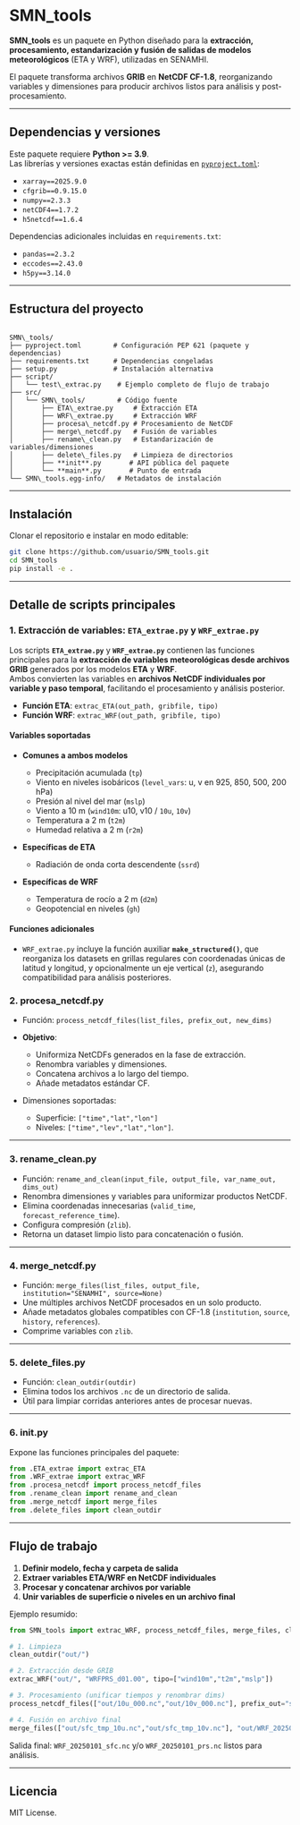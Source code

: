 # SMN_tools

**SMN_tools** es un paquete en Python diseñado para la **extracción, procesamiento, estandarización y fusión de salidas de modelos meteorológicos** (ETA y WRF), utilizadas en SENAMHI.  

El paquete transforma archivos **GRIB** en **NetCDF CF-1.8**, reorganizando variables y dimensiones para producir archivos listos para análisis y post-procesamiento.

---

##  Dependencias y versiones

Este paquete requiere **Python >= 3.9**.  
Las librerías y versiones exactas están definidas en [`pyproject.toml`](pyproject.toml):

- `xarray==2025.9.0`  
- `cfgrib==0.9.15.0`  
- `numpy==2.3.3`  
- `netCDF4==1.7.2`  
- `h5netcdf==1.6.4`  

Dependencias adicionales incluidas en `requirements.txt`:
- `pandas==2.3.2`  
- `eccodes==2.43.0`  
- `h5py==3.14.0`  

---

##  Estructura del proyecto

```

SMN\_tools/
├── pyproject.toml        # Configuración PEP 621 (paquete y dependencias)
├── requirements.txt      # Dependencias congeladas
├── setup.py              # Instalación alternativa
├── script/
│   └── test\_extrac.py    # Ejemplo completo de flujo de trabajo
├── src/
│   └── SMN\_tools/        # Código fuente
│       ├── ETA\_extrae.py     # Extracción ETA
│       ├── WRF\_extrae.py     # Extracción WRF
│       ├── procesa\_netcdf.py # Procesamiento de NetCDF
│       ├── merge\_netcdf.py   # Fusión de variables
│       ├── rename\_clean.py   # Estandarización de variables/dimensiones
│       ├── delete\_files.py   # Limpieza de directorios
│       ├── **init**.py       # API pública del paquete
│       └── **main**.py       # Punto de entrada
└── SMN\_tools.egg-info/   # Metadatos de instalación

```

---

##  Instalación

Clonar el repositorio e instalar en modo editable:

```bash
git clone https://github.com/usuario/SMN_tools.git
cd SMN_tools
pip install -e .
```
---

##  Detalle de scripts principales

### 1. Extracción de variables: `ETA_extrae.py` y `WRF_extrae.py`

Los scripts **`ETA_extrae.py`** y **`WRF_extrae.py`** contienen las funciones principales para la **extracción de variables meteorológicas desde archivos GRIB** generados por los modelos **ETA** y **WRF**.  
Ambos convierten las variables en **archivos NetCDF individuales por variable y paso temporal**, facilitando el procesamiento y análisis posterior.

- **Función ETA**: `extrac_ETA(out_path, gribfile, tipo)`  
- **Función WRF**: `extrac_WRF(out_path, gribfile, tipo)`  

#### Variables soportadas

- **Comunes a ambos modelos**
  - Precipitación acumulada (`tp`)
  - Viento en niveles isobáricos (`level_vars`: u, v en 925, 850, 500, 200 hPa)
  - Presión al nivel del mar (`mslp`)
  - Viento a 10 m (`wind10m`: u10, v10 / `10u`, `10v`)
  - Temperatura a 2 m (`t2m`)
  - Humedad relativa a 2 m (`r2m`)

- **Específicas de ETA**
  - Radiación de onda corta descendente (`ssrd`)

- **Específicas de WRF**
  - Temperatura de rocío a 2 m (`d2m`)
  - Geopotencial en niveles (`gh`)

#### Funciones adicionales

- `WRF_extrae.py` incluye la función auxiliar **`make_structured()`**, que reorganiza los datasets en grillas regulares con coordenadas únicas de latitud y longitud, y opcionalmente un eje vertical (`z`), asegurando compatibilidad para análisis posteriores.


### 2. **procesa\_netcdf.py**

* Función: `process_netcdf_files(list_files, prefix_out, new_dims)`
* **Objetivo**:

  * Uniformiza NetCDFs generados en la fase de extracción.
  * Renombra variables y dimensiones.
  * Concatena archivos a lo largo del tiempo.
  * Añade metadatos estándar CF.
* Dimensiones soportadas:

  * Superficie: `["time","lat","lon"]`
  * Niveles: `["time","lev","lat","lon"]`.
---

### 3. **rename\_clean.py**

* Función: `rename_and_clean(input_file, output_file, var_name_out, dims_out)`
* Renombra dimensiones y variables para uniformizar productos NetCDF.
* Elimina coordenadas innecesarias (`valid_time`, `forecast_reference_time`).
* Configura compresión (`zlib`).
* Retorna un dataset limpio listo para concatenación o fusión.
---

### 4. **merge\_netcdf.py**

* Función: `merge_files(list_files, output_file, institution="SENAMHI", source=None)`
* Une múltiples archivos NetCDF procesados en un solo producto.
* Añade metadatos globales compatibles con CF-1.8 (`institution`, `source`, `history`, `references`).
* Comprime variables con `zlib`.
---

### 5. **delete\_files.py**

* Función: `clean_outdir(outdir)`
* Elimina todos los archivos `.nc` de un directorio de salida.
* Útil para limpiar corridas anteriores antes de procesar nuevas.
---

### 6. ****init**.py**

Expone las funciones principales del paquete:

```python
from .ETA_extrae import extrac_ETA
from .WRF_extrae import extrac_WRF
from .procesa_netcdf import process_netcdf_files
from .rename_clean import rename_and_clean
from .merge_netcdf import merge_files
from .delete_files import clean_outdir
```

---

##  Flujo de trabajo

1. **Definir modelo, fecha y carpeta de salida**
2. **Extraer variables ETA/WRF en NetCDF individuales**
3. **Procesar y concatenar archivos por variable**
4. **Unir variables de superficie o niveles en un archivo final**

Ejemplo resumido:

```python
from SMN_tools import extrac_WRF, process_netcdf_files, merge_files, clean_outdir

# 1. Limpieza
clean_outdir("out/")

# 2. Extracción desde GRIB
extrac_WRF("out/", "WRFPRS_d01.00", tipo=["wind10m","t2m","mslp"])

# 3. Procesamiento (unificar tiempos y renombrar dims)
process_netcdf_files(["out/10u_000.nc","out/10v_000.nc"], prefix_out="sfc", new_dims=["time","lat","lon"])

# 4. Fusión en archivo final
merge_files(["out/sfc_tmp_10u.nc","out/sfc_tmp_10v.nc"], "out/WRF_20250101_sfc.nc")
```

Salida final: `WRF_20250101_sfc.nc` y/o `WRF_20250101_prs.nc` listos para análisis.

---

## Licencia

MIT License.

